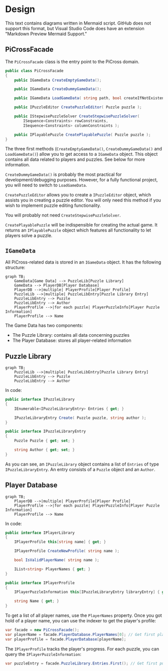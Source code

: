# Design

This text contains diagrams written in Mermaid script. GitHub does not support
this format, but Visual Studio Code does have an extension
"Markdown Preview Mermaid Support."

## PiCrossFacade

The `PiCrossFacade` class is the entry point to the PiCross domain.

```C#
public class PiCrossFacade
{
    public IGameData CreateEmptyGameData();

    public IGameData CreateDummyGameData();

    public IGameData LoadGameData( string path, bool createIfNotExistent = false );

    public IPuzzleEditor CreatePuzzleEditor( Puzzle puzzle );

    public IStepwisePuzzleSolver CreateStepwisePuzzleSolver(
        ISequence<Constraints> rowConstraints,
        ISequence<Constraints> columnConstraints );

    public IPlayablePuzzle CreatePlayablePuzzle( Puzzle puzzle );
}
```

The three first methods (`CreateEmptyGameData()`, `CreateDummyGameData()` and
`LoadGameData()`) allow you to get access to a `IGameData` object.
This object contains all data related to players and puzzles. See below for more information.

`CreateDummyGameData()` is probably the most practical for development/debugging purposes.
However, for a fully functional project, you will need to switch to `LoadGameData`.

`CreatePuzzleEditor` allows you to create a `IPuzzleEditor` object, which
assists you in creating a puzzle editor. You will only need this method
if you wish to implement puzzle editing functionality.

You will probably not need `CreateStepwisePuzzleSolver`.

`CreatePlayablePuzzle` will be indispensible for creating the actual game.
It returns an `IPlayablePuzzle` object which features
all functionality to let players solve a puzzle.

## `IGameData`

All PiCross-related data is stored in an `IGameData` object.
It has the following structure:

```mermaid
graph TB;
    GameData[Game Data] --> PuzzleLib[Puzzle Library]
    GameData --> PlayerDB[Player Database]
    PlayerDB -->|multiple| PlayerProfile[Player Profile]
    PuzzleLib -->|multiple| PuzzleLibEntry[Puzzle Library Entry]
    PuzzleLibEntry --> Puzzle
    PuzzleLibEntry --> Author
    PlayerProfile -->|for each puzzle| PlayerPuzzleInfo[Player Puzzle Information]
    PlayerProfile --> Name
```

The Game Data has two components:

* The Puzzle Library: contains all data concerning puzzles
* The Player Database: stores all player-related information

## Puzzle Library

```mermaid
graph TB;
    PuzzleLib -->|multiple| PuzzleLibEntry[Puzzle Library Entry]
    PuzzleLibEntry --> Puzzle
    PuzzleLibEntry --> Author
```

In code:

```C#
public interface IPuzzleLibrary
{
    IEnumerable<IPuzzleLibraryEntry> Entries { get; }

    IPuzzleLibraryEntry Create( Puzzle puzzle, string author );
}

public interface IPuzzleLibraryEntry
{
    Puzzle Puzzle { get; set; }

    string Author { get; set; }
}
```

As you can see, an `IPuzzleLibrary` object contains
a list of `Entries` of type `IPuzzleLibraryEntry`.
An entry consists of a `Puzzle` object and an `Author`.

## Player Database

```mermaid
graph TB;
    PlayerDB -->|multiple| PlayerProfile[Player Profile]
    PlayerProfile -->|for each puzzle| PlayerPuzzleInfo[Player Puzzle Information]
    PlayerProfile --> Name
```

In code:

```C#
public interface IPlayerLibrary
{
    IPlayerProfile this[string name] { get; }

    IPlayerProfile CreateNewProfile( string name );

    bool IsValidPlayerName( string name );

    IList<string> PlayerNames { get; }
}

public interface IPlayerProfile
{
    IPlayerPuzzleInformation this[IPuzzleLibraryEntry libraryEntry] { get; }

    string Name { get; }
}
```

To get a list of all player names, use the `PlayerNames` property.
Once you got hold of a player name, you can use the indexer
to get the player's profile:

```C#
var facade = new PiCrossFacade();
var playerName = facade.PlayerDatabase.PlayerNames[0]; // Get first player's name
var playerProfile = facade.PlayerDatabase[playerName];
```

The `IPlayerProfile` tracks the player's progress. For each puzzle,
you can query the `IPlayerPuzzleInformation`:

```C#
var puzzleEntry = facade.PuzzleLibrary.Entries.First(); // Get first puzzle from library

```